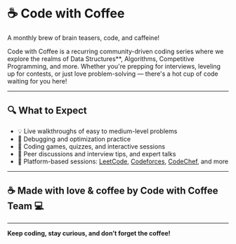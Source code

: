 # ☕ Code with Coffee

A monthly brew of brain teasers, code, and caffeine!

Code with Coffee is a recurring community-driven coding series where we explore the realms of Data Structures**, Algorithms, Competitive Programming, and more.
Whether you're prepping for interviews, leveling up for contests, or just love problem-solving — there's a hot cup of code waiting for you here!

---

## 🔍 What to Expect
- 💡 Live walkthroughs of easy to medium-level problems
- 🧪 Debugging and optimization practice
- 🎲 Coding games, quizzes, and interactive sessions
- 💬 Peer discussions and interview tips, and expert talks
- 🔁 Platform-based sessions: [LeetCode](https://leetcode.com/), [Codeforces](https://codeforces.com/), [CodeChef](https://www.codechef.com/), and more

---

## ☕ Made with love & coffee by Code with Coffee Team 💻

---

**Keep coding, stay curious, and don’t forget the coffee!**
